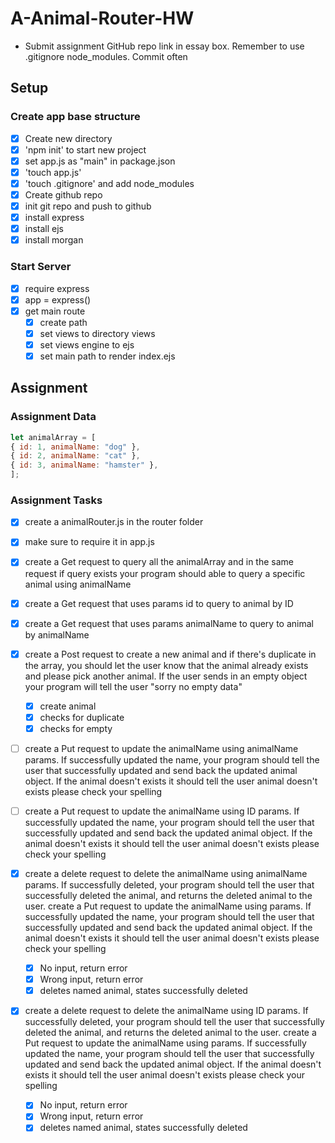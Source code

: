 # A-Animal-Router-HW

- Submit assignment GitHub repo link in essay box. Remember to use .gitignore node_modules. Commit often
## Setup
### Create app base structure
- [x] Create new directory
- [x] 'npm init' to start new project
- [x] set app.js as "main" in package.json
- [x] 'touch app.js'
- [x] 'touch .gitignore' and add node_modules
- [x] Create github repo
- [x] init git repo and push to github
- [x] install express
- [x] install ejs
- [x] install morgan

### Start Server
- [x] require express
- [x] app = express()
- [x] get main route
  - [x] create path
  - [x] set views to directory views
  - [x] set views engine to ejs
  - [x] set main path to render index.ejs
## Assignment
### Assignment Data
``` javascript
let animalArray = [
{ id: 1, animalName: "dog" },
{ id: 2, animalName: "cat" },
{ id: 3, animalName: "hamster" },
];
```


### Assignment Tasks
- [x] create a animalRouter.js in the router folder

- [x] make sure to require it in app.js

- [x] create a Get request to query all the animalArray and in the same request if query exists your program should able to query a specific animal using animalName

- [x] create a Get request that uses params id to query to animal by ID

- [x] create a Get request that uses params animalName to query to animal by animalName

- [x] create a Post request to create a new animal and if there's duplicate in the array, you should let the user know that the animal already exists and please pick another animal. If the user sends in an empty object your program will tell the user "sorry no empty data"
  - [x] create animal
  - [x] checks for duplicate
  - [x] checks for empty

- [ ] create a Put request to update the animalName using animalName params. If successfully updated the name, your program should tell the user that successfully updated and send back the updated animal object. If the animal doesn't exists it should tell the user animal doesn't exists please check your spelling

- [ ] create a Put request to update the animalName using ID params. If successfully updated the name, your program should tell the user that successfully updated and send back the updated animal object. If the animal doesn't exists it should tell the user animal doesn't exists please check your spelling

- [x] create a delete request to delete the animalName using animalName params. If successfully deleted, your program should tell the user that successfully deleted the animal, and returns the deleted animal to the user. create a Put request to update the animalName using params. If successfully updated the name, your program should tell the user that successfully updated and send back the updated animal object. If the animal doesn't exists it should tell the user animal doesn't exists please check your spelling
  - [x] No input, return error
  - [x] Wrong input, return error
  - [x] deletes named animal, states successfully deleted

- [x] create a delete request to delete the animalName using ID params. If successfully deleted, your program should tell the user that successfully deleted the animal, and returns the deleted animal to the user. create a Put request to update the animalName using params. If successfully updated the name, your program should tell the user that successfully updated and send back the updated animal object. If the animal doesn't exists it should tell the user animal doesn't exists please check your spelling
    - [x] No input, return error
    - [x] Wrong input, return error  
    - [x] deletes named animal, states successfully deleted